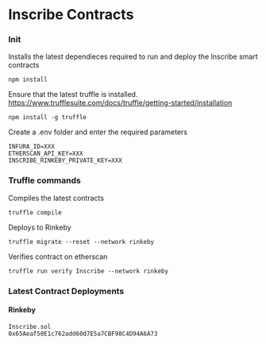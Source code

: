# Inscribe Contracts

### Init

Installs the latest dependieces required to run and deploy the Inscribe smart contracts
```
npm install
```

Ensure that the latest truffle is installed. https://www.trufflesuite.com/docs/truffle/getting-started/installation
```
npm install -g truffle
```

Create a .env folder and enter the required parameters
```
INFURA_ID=XXX
ETHERSCAN_API_KEY=XXX
INSCRIBE_RINKEBY_PRIVATE_KEY=XXX
```

### Truffle commands

Compiles the latest contracts
```
truffle compile
```

Deploys to Rinkeby
```
truffle migrate --reset --network rinkeby
```

Verifies contract on etherscan
```
truffle run verify Inscribe --network rinkeby
```

### Latest Contract Deployments

#### Rinkeby
```
Inscribe.sol
0x65Aeaf50E1c762add60d7E5a7CBF98C4D94A6A73
```
